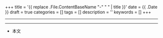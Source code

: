 +++
title = '{{ replace .File.ContentBaseName "-" " " | title }}'
date = {{ .Date }}
draft = true
categories = []
tags = []
description = ''
keywords = []
+++

---

---

<!-- - [原文](...) -->
<!-- - [original](...) -->
- 本文
    <!-- - [博客 - 从零开始学AI](...) -->
    <!-- - [Blog | Learn AI from scratch](...) -->
    <!-- - [公众号 - 从零开始学AI](...) -->
    <!-- - [CSDN - 从零开始学AI](...) -->
    <!-- - [掘金 - 从零开始学AI](...) -->
    <!-- - [知乎 - 从零开始学AI](...) -->
    <!-- - [阿里云 - 从零开始学AI](...) -->
    <!-- - [腾讯云 - 从零开始学AI](...) -->
